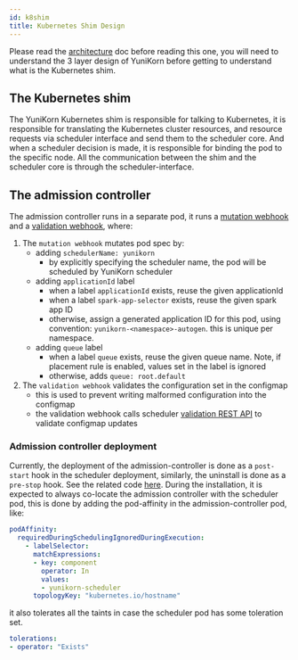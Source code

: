 ```yaml
---
id: k8shim
title: Kubernetes Shim Design
---
```


<!--
Licensed to the Apache Software Foundation (ASF) under one
or more contributor license agreements.  See the NOTICE file
distributed with this work for additional information
regarding copyright ownership.  The ASF licenses this file
to you under the Apache License, Version 2.0 (the
"License"); you may not use this file except in compliance
with the License.  You may obtain a copy of the License at

  http://www.apache.org/licenses/LICENSE-2.0

Unless required by applicable law or agreed to in writing,
software distributed under the License is distributed on an
"AS IS" BASIS, WITHOUT WARRANTIES OR CONDITIONS OF ANY
KIND, either express or implied.  See the License for the
specific language governing permissions and limitations
under the License.
-->

Please read the [architecture](architecture.md) doc before reading this one, you will need to understand
the 3 layer design of YuniKorn before getting to understand what is the Kubernetes shim.

## The Kubernetes shim

The YuniKorn Kubernetes shim is responsible for talking to Kubernetes, it is responsible for translating the Kubernetes
cluster resources, and resource requests via scheduler interface and send them to the scheduler core.
And when a scheduler decision is made, it is responsible for binding the pod to the specific node. All the communication
between the shim and the scheduler core is through the scheduler-interface.

## The admission controller

The admission controller runs in a separate pod, it runs a
[mutation webhook](https://kubernetes.io/docs/reference/access-authn-authz/admission-controllers/#validatingadmissionwebhook)
and a [validation webhook](https://kubernetes.io/docs/reference/access-authn-authz/admission-controllers/#validatingadmissionwebhook), where:

1. The `mutation webhook` mutates pod spec by:
   - adding `schedulerName: yunikorn`
     - by explicitly specifying the scheduler name, the pod will be scheduled by YuniKorn scheduler
   - adding `applicationId` label
     - when a label `applicationId` exists, reuse the given applicationId
     - when a label `spark-app-selector` exists, reuse the given spark app ID
     - otherwise, assign a generated application ID for this pod, using convention: `yunikorn-<namespace>-autogen`. this is unique per namespace. 
   - adding `queue` label
     - when a label `queue` exists, reuse the given queue name. Note, if placement rule is enabled, values set in the label is ignored
     - otherwise, adds `queue: root.default`
2. The `validation webhook` validates the configuration set in the configmap
   - this is used to prevent writing malformed configuration into the configmap
   - the validation webhook calls scheduler [validation REST API](api/scheduler.md#configuration-validation) to validate configmap updates

### Admission controller deployment

Currently, the deployment of the admission-controller is done as a `post-start` hook in the scheduler deployment, similarly, the
uninstall is done as a `pre-stop` hook. See the related code [here](https://github.com/apache/incubator-yunikorn-release/blob/56e580af24ed3433e7d73d9ea556b19ad7b74337/helm-charts/yunikorn/templates/deployment.yaml#L80-L85).
During the installation, it is expected to always co-locate the admission controller with the scheduler pod, this is done
by adding the pod-affinity in the admission-controller pod, like:

```yaml
podAffinity:
  requiredDuringSchedulingIgnoredDuringExecution:
    - labelSelector:
      matchExpressions:
      - key: component
        operator: In
        values:
        - yunikorn-scheduler
      topologyKey: "kubernetes.io/hostname"
```

it also tolerates all the taints in case the scheduler pod has some toleration set.

```yaml
tolerations:
- operator: "Exists"
```



